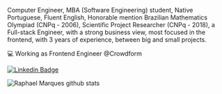 Computer Engineer, MBA (Software Engineering) student, Native Portuguese, Fluent English, Honorable mention Brazilian Mathematics Olympiad (CNPq - 2006), Scientific Project Researcher (CNPq - 2018), a Full-stack Engineer, with a strong business view, most focused in the frontend, with 3 years of experience, between big and small projects. 

💻 Working as Frontend Engineer @Crowdform

[![Linkedin Badge](https://img.shields.io/badge/-Raphael%20Marques-6633cc?style=flat-square&logo=Linkedin&logoColor=white&link=https://www.linkedin.com/in/raphael-marques-977411119/)](https://www.linkedin.com/in/raphael-marques-977411119/) 

![Raphael Marques github stats](https://github-readme-stats.vercel.app/api?username=raphael-ms&theme=dark&show_icons=true)
